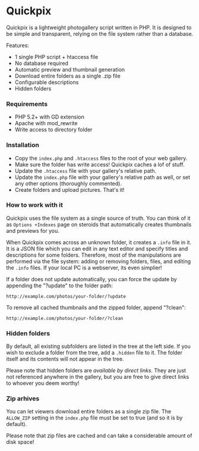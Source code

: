 Quickpix
========

Quickpix is a lightweight photogallery script written in PHP. It is designed to be simple and transparent, relying on the file system rather than a database.

Features:

* 1 single PHP script + htaccess file
* No database required
* Automatic preview and thumbnail generation
* Download entire folders as a single .zip file
* Configurable descriptions
* Hidden folders

### Requirements

* PHP 5.2+ with GD extension
* Apache with mod_rewrite
* Write access to directory folder
 
### Installation

* Copy the `index.php` and `.htaccess` files to the root of your web gallery.
* Make sure the folder has write access! Quickpix caches a lof of stuff.
* Update the `.htaccess` file with your gallery's relative path.
* Update the `index.php` file with your gallery's relative path as well, or set any other options (thoroughly commented).
* Create folders and upload pictures. That's it!
 
### How to work with it

Quickpix uses the file system as a single source of truth. You can think of it as `Options +Indexes` page on steroids that automatically creates thumbnails and previews for you.

When Quickpix comes across an unknown folder, it creates a `.info` file in it. It is a JSON file which you can edit in any text editor and specify titles and descriptions for some folders. Therefore, most of the manipulations are performed via the file system: adding or removing folders, files, and editing the `.info` files. If your local PC is a webserver, its even simplier!

If a folder does not update automatically, you can force the update by appending the "?update" to the folder path:

    http://example.com/photos/your-folder/?update
  
To remove all cached thumbnails and the zipped folder, append "?clean":

    http://example.com/photos/your-folder/?clean
    
### Hidden folders

By default, all existing subfolders are listed in the tree at the left side. If you wish to exclude a folder from the tree, add a `.hidden` file to it. The folder itself and its contents will not appear in the tree.

Please note that hidden folders are *available by direct links*. They are just not referenced anywhere in the gallery, but you are free to give direct links to whoever you deem worthy!

### Zip arhives

You can let viewers download entire folders as a single zip file. The `ALLOW_ZIP` setting in the `index.php` file must be set to true (and so it is by default).

Please note that zip files are cached and can take a considerable amount of disk space!
